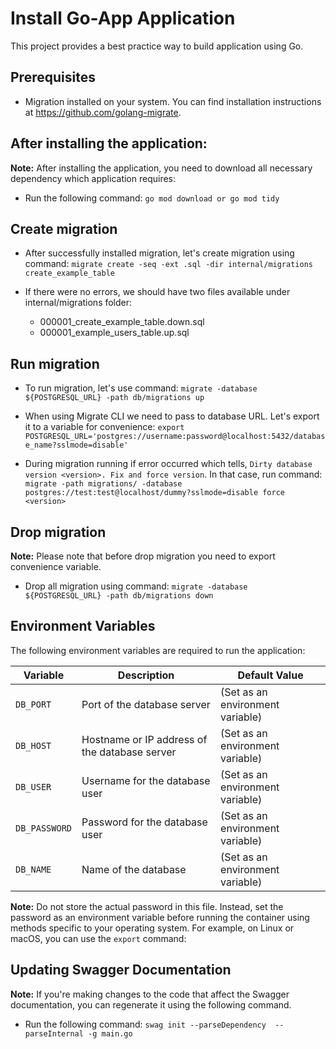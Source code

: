 # Install Go-App Application

This project provides a best practice way to build application using Go.

## Prerequisites

- Migration installed on your system. You can find installation instructions at https://github.com/golang-migrate.


## After installing the application:
**Note:** After installing the application, you need to download all necessary dependency which application requires:

- Run the following command: `go mod download or go mod tidy`

## Create migration

- After successfully installed migration, let's create migration using command: `migrate create -seq -ext .sql -dir internal/migrations create_example_table`
- If there were no errors, we should have two files available under internal/migrations folder:

  - 000001_create_example_table.down.sql
  - 000001_example_users_table.up.sql

## Run migration

- To run migration, let's use command: `migrate -database ${POSTGRESQL_URL} -path db/migrations up`

- When using Migrate CLI we need to pass to database URL. Let's export it to a variable for convenience: `export POSTGRESQL_URL='postgres://username:password@localhost:5432/database_name?sslmode=disable'`

- During migration running if error occurred which tells, `Dirty database version <version>. Fix and force version`. In that case, run command: `migrate -path migrations/ -database postgres://test:test@localhost/dummy?sslmode=disable force <version>`

## Drop migration

**Note:** Please note that before drop migration you need to export convenience variable.

- Drop all migration using command: `migrate -database ${POSTGRESQL_URL} -path db/migrations down`

## Environment Variables

The following environment variables are required to run the application:

| Variable         | Description                                      | Default Value |
|------------------|-------------------------------------------------|---------------|
| `DB_PORT`          | Port of the database server                       | (Set as an environment variable)          |
| `DB_HOST`          | Hostname or IP address of the database server   | (Set as an environment variable)    |
| `DB_USER`          | Username for the database user                   | (Set as an environment variable) |
| `DB_PASSWORD`     | Password for the database user                  | (Set as an environment variable) |
| `DB_NAME`          | Name of the database                             | (Set as an environment variable)  |

**Note:** Do not store the actual password in this file. Instead, set the password as an environment variable before running the container using methods specific to your operating system. For example, on Linux or macOS, you can use the `export` command:

## Updating Swagger Documentation

**Note:** If you're making changes to the code that affect the Swagger documentation, you can regenerate it using the following command.

- Run the following command: `swag init --parseDependency  --parseInternal -g main.go`
